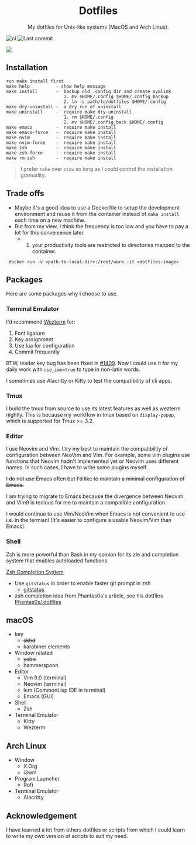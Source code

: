 <div align="center">

# Dotfiles

My dotfiles for Unix-like systems (MacOS and Arch Linux).

</div>

![ci](https://github.com/tizee/dotfiles/actions/workflows/ci.yaml/badge.svg)
![Last commit](https://img.shields.io/github/last-commit/tizee/dotfiles?style=flat-square)

![](https://user-images.githubusercontent.com/33030965/150770997-7abd15ec-0882-41ea-911e-83241cc4b306.png)

## Installation

```
run make install first
make help          - show help message
make install       -  backup old .config dir and create symlink
                      1. mv $HOME/.config $HOME/.config_backup
                      2. ln -s path/to/dotfiles $HOME/.config
make dry-uninstall -  a dry run of uninstall
make uninstall     -  require make dry-uninstall
                      1. rm $HOME/.config
                      2. mv $HOME/.config_back $HOME/.config
make emacs         -  require make install
make emacs-force   -  require make install
make nvim          -  require make install
make nvim-force    -  require make install
make zsh           -  require make install
make zsh-force     -  require make install
make rm-zsh        -  require make install
```

> I prefer `make` over `stow` so long as I could control the installation granuality.

## Trade offs

- Maybe it's a good idea to use a Dockerfile to setup the development environment and reuse it from the container instead of `make install` each time on a new machine.
- But from my view, I think the frequency is too low and you have to pay a lot for this convenience later.
  - 1. your productivity tools are restricted to directories mapped to the container.

```
 docker run -v <path-to-local-dir>:/root/work -it <dotfiles-image>
```

## Packages

Here are some packages why I choose to use.

### Terminal Emulator

I'd recommend [Wezterm](https://github.com/wez/wezterm) for:

1. Font ligature
2. Key assignment
3. Use lua for configuration
4. Commit frequently

BTW, leader key bug has been fixed in [#1409](https://github.com/wez/wezterm/issues/1409). Now I could use it for my daily work with `use_ime=true` to type in non-latin words.

I sometimes use Alacritty or Kitty to test the compatibility of cli apps.

### Tmux

I build the tmux from source to use its latest features as well as wezterm nightly. This is because my workflow in tmux based on `display-popup`, which is supported for Tmux >= 3.2.

### Editor

I use Neovim and Vim. I try my best to maintain the compatibility of configuration between NeoVim and Vim. For example, some vim plugins use functions that Neovim hadn't implemented yet or Neovim uses different names. In such cases, I have to write some plugins myself.

~~I do not use Emacs often but I'd like to maintain a minimal configuration of Emacs.~~

I am trying to migrate to Emacs because the divergence between Neovim and Vim9 is tedious for me to maintain a compatible configuration.

I would continue to use Vim/NeoVim when Emacs is not convenient to use i.e. in the termianl (It's easier to configure a usable Neovim/Vim than Emacs).

### Shell

Zsh is more powerful than Bash in my opinion for its zle and completion system that enables autoloaded functions.

[Zsh Completion System](https://zsh.sourceforge.io/Doc/Release/Completion-System.html)

- Use `gitstatus` in order to enable faster git prompt in zsh
  - [gitstatus](https://github.com/romkatv/gitstatus)
- zsh completion idea from Phantas0s's article, see his dotfiles [Phantas0s/.dotfiles](https://github.com/Phantas0s/.dotfiles)

## macOS

- key
  - ~~skhd~~
  - karabiner elements
- Window related
  - ~~yabai~~
  - hammerspoon
- Editor
  - Vim 9.0 (terminal)
  - Neovim (terminal)
  - lem (CommonLisp IDE in terminal)
  - Emacs (GUI)
- Shell
  - Zsh
- Terminal Emulator
  - Kitty
  - Wezterm

## Arch Linux

- Window
  - X.Org
  - i3wm
- Program Launcher
  - Rofi
- Terminal Emulator
  - Alacritty

## Acknowledgement

I have learned a lot from others dotfiles or scripts from which I could learn to write my own version of scripts to suit my need.
